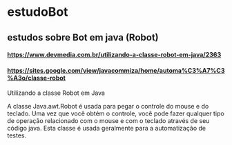 # estudoBot
## estudos sobre Bot em java (Robot)

#### https://www.devmedia.com.br/utilizando-a-classe-robot-em-java/2363
#### https://sites.google.com/view/javacommiza/home/automa%C3%A7%C3%A3o/classe-robot

Utilizando a classe Robot em Java

A classe Java.awt.Robot é usada para pegar o controle do mouse e do teclado. Uma vez que você obtém o controle, você pode fazer qualquer tipo de operação relacionado com o mouse e com o teclado através de seu código java. Esta classe é usada geralmente para a automatização de testes.
